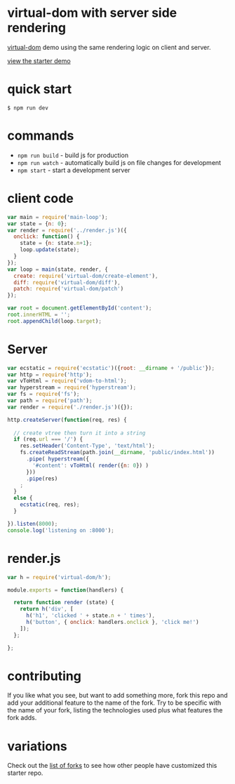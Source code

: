# virtual-dom with server side rendering

[virtual-dom](https://npmjs.com/package/virtual-dom) demo using the same rendering logic on client and server.

[view the starter demo](http://substack.neocities.org/virtual_dom_starter.html)

# quick start

```
$ npm run dev
```

# commands

* `npm run build` - build js for production
* `npm run watch` - automatically build js on file changes for development
* `npm start` - start a development server

# client code

``` js
var main = require('main-loop');
var state = {n: 0};
var render = require('../render.js')({
  onclick: function() {
    state = {n: state.n+1};
    loop.update(state);
  }
});
var loop = main(state, render, {
  create: require('virtual-dom/create-element'),
  diff: require('virtual-dom/diff'),
  patch: require('virtual-dom/patch')
});

var root = document.getElementById('content');
root.innerHTML = '';
root.appendChild(loop.target);

```

# Server

```js
var ecstatic = require('ecstatic')({root: __dirname + '/public'});
var http = require('http');
var vToHtml = require('vdom-to-html');
var hyperstream = require('hyperstream');
var fs = require('fs');
var path = require('path');
var render = require('./render.js')({});

http.createServer(function(req, res) {
  
  // create vtree then turn it into a string
  if (req.url === '/') {
    res.setHeader('Content-Type', 'text/html');
    fs.createReadStream(path.join(__dirname, 'public/index.html'))
      .pipe( hyperstream({
        '#content': vToHtml( render({n: 0}) )
      }))
      .pipe(res)
    ;
  }
  else {
    ecstatic(req, res);
  }

}).listen(8000);
console.log('listening on :8000');
```

# render.js

```js
var h = require('virtual-dom/h');

module.exports = function(handlers) {

  return function render (state) {
    return h('div', [
      h('h1', 'clicked ' + state.n + ' times'),
      h('button', { onclick: handlers.onclick }, 'click me!')
    ]);
  };

};
```

# contributing

If you like what you see, but want to add something more, fork this repo and add
your additional feature to the name of the fork. Try to be specific with the
name of your fork, listing the technologies used plus what features the fork
adds.

# variations

Check out the [list of forks](https://github.com/substack/virtual-dom-starter/network/members)
to see how other people have customized this starter repo.
